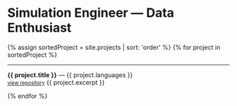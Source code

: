 <h1 align="left">
    Simulation Engineer &mdash; Data Enthusiast
</h1>

<div id="projects">
    {% assign sortedProject = site.projects | sort: 'order' %}
    {% for project in sortedProject %}
        <hr>
        <p>
            <strong>{{ project.title }}</strong> &mdash;
            {{ project.languages }}<br>
            <a href="{{ project.link }}" target="_blank"><small>view repository</small></a>
            {{ project.excerpt }}
        </p>
    {% endfor %}
</div>

